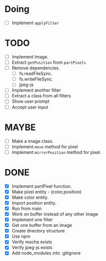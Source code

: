 # Doing
- [ ] Implement `applyFilter`

# TODO

- [ ] Implement Image.
- [ ] Extract `getPosition` from `partPixels`
- [ ] Remove dependencies.
  - [ ] fs.readFileSync.
  - [ ] fs.writeFileSync.
  - [ ] jpeg-js
- [ ] Implement another filter
- [ ] Extract a class from all filters
- [ ] Show user prompt
- [ ] Accept user input

# MAYBE

- [ ] Make a image class.
- [ ] Implement `move` method for pixel
- [ ] Implement  `mirrorPosition` method for pixel.

# DONE

- [x] Implement partPixel function.
- [x] Make pixel entity - (color,position)
- [x] Make color entity.
- [x] Import position entity.
- [x] Run from main
- [x] Work on buffer instead of any other image
- [x] Implement one filter 
- [x] Get one buffer from an image
- [x] Create directory structure
- [x] Use npm
- [x] Verify mocha exists
- [x] Verify jpeg-js exists
- [x] Add node_modules into .gitignore
